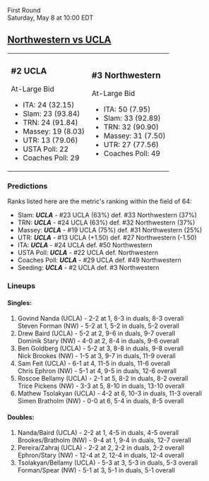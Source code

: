 First Round  
Saturday, May 8 at 10:00 EDT
## [Northwestern vs UCLA](https://www.ncaa.com/game/5833384) 

<table><tr><td>  

### #2 UCLA  

At-Large Bid  
- ITA: 24 (32.15)  
- Slam: 23 (93.84)  
- TRN: 24 (91.84)  
- Massey: 19 (8.03)  
- UTR: 13 (79.06)  
- USTA Poll: 22  
- Coaches Poll: 29  

</td><td>  

### #3 Northwestern  

At-Large Bid  
- ITA: 50 (7.95)  
- Slam: 33 (92.89)  
- TRN: 32 (90.90)  
- Massey: 31 (7.50)  
- UTR: 27 (77.56)  
- Coaches Poll: 49  

</td></tr></table>  

 ### Predictions  

Ranks listed here are the metric's ranking within the field of 64:  
- Slam: ***UCLA*** - #23 UCLA (63%) def. #33 Northwestern (37%)  
- TRN: ***UCLA*** - #24 UCLA (63%) def. #32 Northwestern (37%)  
- Massey: ***UCLA*** - #19 UCLA (75%) def. #31 Northwestern (25%)  
- UTR: ***UCLA*** - #13 UCLA (+1.50) def. #27 Northwestern (-1.50)  
- ITA: ***UCLA*** - #24 UCLA def. #50 Northwestern  
- USTA Poll: ***UCLA*** - #22 UCLA def. Northwestern  
- Coaches Poll: ***UCLA*** - #29 UCLA def. #49 Northwestern  
- Seeding: ***UCLA*** - #2 UCLA def. #3 Northwestern  

 ### Lineups  

 #### Singles:  
1. Govind Nanda (UCLA) - 2-2 at 1, 8-3 in duals, 8-3 overall  
  Steven Forman (NW) - 5-2 at 1, 5-2 in duals, 5-2 overall
2. Drew Baird (UCLA) - 5-2 at 2, 9-6 in duals, 9-7 overall  
  Dominik Stary (NW) - 4-0 at 2, 8-4 in duals, 9-6 overall
3. Ben Goldberg (UCLA) - 5-2 at 3, 8-8 in duals, 9-8 overall  
  Nick Brookes (NW) - 1-5 at 3, 9-7 in duals, 11-9 overall
4. Sam Feit (UCLA) - 6-1 at 4, 11-5 in duals, 11-6 overall  
  Chris Ephron (NW) - 5-1 at 4, 9-5 in duals, 12-6 overall
5. Roscoe Bellamy (UCLA) - 2-1 at 5, 8-2 in duals, 8-2 overall  
  Trice Pickens (NW) - 3-3 at 5, 8-10 in duals, 13-10 overall
6. Mathew Tsolakyan (UCLA) - 4-2 at 6, 10-3 in duals, 11-3 overall  
  Simen Bratholm (NW) - 0-0 at 6, 5-4 in duals, 8-5 overall

 #### Doubles:  
1. Nanda/Baird (UCLA) - 2-2 at 1, 4-5 in duals, 4-5 overall  
  Brookes/Bratholm (NW) - 9-4 at 1, 9-4 in duals, 12-7 overall
2. Pereira/Zahraj (UCLA) - 2-2 at 2, 2-2 in duals, 2-2 overall  
  Ephron/Stary (NW) - 12-4 at 2, 12-4 in duals, 12-4 overall
3. Tsolakyan/Bellamy (UCLA) - 5-3 at 3, 5-3 in duals, 5-3 overall  
  Forman/Spear (NW) - 5-1 at 3, 5-1 in duals, 5-1 overall